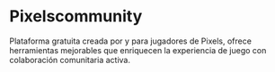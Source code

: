 # Pixelscommunity
Plataforma gratuita creada por y para jugadores de Pixels, ofrece herramientas mejorables que enriquecen la experiencia de juego con colaboración comunitaria activa.
